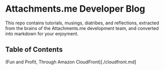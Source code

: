Attachments.me Developer Blog
=============================

This repo contains tutorials, musings, diatribes, and reflections, extracted from the brains of the Attachments.me development team, and converted into markdown for your enjoyment.

Table of Contents
-----------------
(Fun and Profit, Through Amazon CloudFront)[./cloudfront.md]
